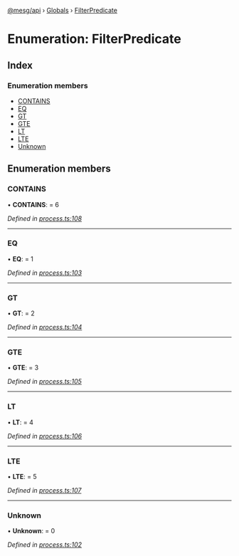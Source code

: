 [@mesg/api](../README.md) › [Globals](../globals.md) › [FilterPredicate](filterpredicate.md)

# Enumeration: FilterPredicate

## Index

### Enumeration members

* [CONTAINS](filterpredicate.md#contains)
* [EQ](filterpredicate.md#eq)
* [GT](filterpredicate.md#gt)
* [GTE](filterpredicate.md#gte)
* [LT](filterpredicate.md#lt)
* [LTE](filterpredicate.md#lte)
* [Unknown](filterpredicate.md#unknown)

## Enumeration members

###  CONTAINS

• **CONTAINS**: = 6

*Defined in [process.ts:108](https://github.com/mesg-foundation/js-sdk/blob/6f7dc6f/packages/api/src/process.ts#L108)*

___

###  EQ

• **EQ**: = 1

*Defined in [process.ts:103](https://github.com/mesg-foundation/js-sdk/blob/6f7dc6f/packages/api/src/process.ts#L103)*

___

###  GT

• **GT**: = 2

*Defined in [process.ts:104](https://github.com/mesg-foundation/js-sdk/blob/6f7dc6f/packages/api/src/process.ts#L104)*

___

###  GTE

• **GTE**: = 3

*Defined in [process.ts:105](https://github.com/mesg-foundation/js-sdk/blob/6f7dc6f/packages/api/src/process.ts#L105)*

___

###  LT

• **LT**: = 4

*Defined in [process.ts:106](https://github.com/mesg-foundation/js-sdk/blob/6f7dc6f/packages/api/src/process.ts#L106)*

___

###  LTE

• **LTE**: = 5

*Defined in [process.ts:107](https://github.com/mesg-foundation/js-sdk/blob/6f7dc6f/packages/api/src/process.ts#L107)*

___

###  Unknown

• **Unknown**: = 0

*Defined in [process.ts:102](https://github.com/mesg-foundation/js-sdk/blob/6f7dc6f/packages/api/src/process.ts#L102)*
